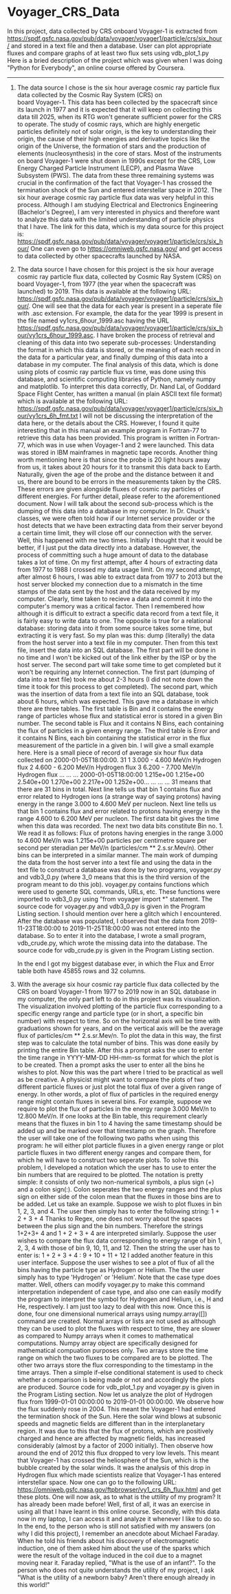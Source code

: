 # Voyager_CRS_Data
In this project, data collected by CRS onboard Voyager-1 is extracted from https://spdf.gsfc.nasa.gov/pub/data/voyager/voyager1/particle/crs/six_hour/ and stored in a text file and then a database. User can plot appropriate fluxes and compare graphs of at least two flux sets using vdb_plot_1.py
Here is a bried description of the project which was given when I was doing "Python for Everybody", an online course offered by Coursera. 

----------------------------------------------------------------------------------------------------------------------------------

1.  The data source I chose is the six hour average cosmic ray particle flux data collected by the Cosmic Ray System (CRS) on   
    board Voyager-1. This data has been collected by the spacecraft since its launch in 1977 and it is expected that it will keep on collecting this data till 2025, when its RTG won't generate sufficient power for the CRS to operate. 
    The study of cosmic rays, which are highly energetic particles definitely not of solar origin, is the key to understanding their    origin, the cause of their high energies and derivative topics like the origin of the Universe, the formation of stars and the    production of elements (nucleosynthesis) in the core of stars. 
    Most of the instruments on board Voyager-1 were shut down in 1990s except for the CRS, Low Energy Charged Particle Instrument    (LECP), and Plasma Wave Subsystem (PWS). The data from these three remaining systems was crucial in the confirmation of the fact    that Voyager-1 has crossed the termination shock of the Sun and entered interstellar space in 2012. The six hour average cosmic ray    particle flux data was very helpful in this process. 
    Although I am studying Electrical and Electronics Engineering (Bachelor's Degree), I am very interested in physics and therefore    want to analyze this data with the limited understanding of particle physics that I have. 
    The link for this data, which is my data source for this project is:    https://spdf.gsfc.nasa.gov/pub/data/voyager/voyager1/particle/crs/six_hour/
    One can even go to  https://omniweb.gsfc.nasa.gov/ and get access to data collected by other spacecrafts launched by NASA. 

2.  The data source I have chosen for this project is the six hour average cosmic ray particle flux data, collected by Cosmic 
    Ray System (CRS) on board Voyager-1, from 1977 (the year when the spacecraft was launched) to 2019. This data is available at the following URL: https://spdf.gsfc.nasa.gov/pub/data/voyager/voyager1/particle/crs/six_hour/. One will see that the data for each year is present in a seperate file with .asc extension. For example, the data for the year 1999 is present in the file named vy1crs_6hour_1999.asc having the URL https://spdf.gsfc.nasa.gov/pub/data/voyager/voyager1/particle/crs/six_hour/vy1crs_6hour_1999.asc. 
    I have broken the process of retrieval and cleaning of this data into two seperate sub-processes: Understanding the format in which this data is stored, or the meaning of each record in the data for a particular year, and finally dumping of this data into a database in my computer. The final analysis of this data, which is done using plots of cosmic ray particle flux vs time, was done using this database, and scientific computing libraries of Python, namely numpy and matplotlib. 
    To interpret this data correctly, Dr. Nand Lal, of Goddard Space Flight Center, has written a manual (in plain ASCII text file format) which is available at the following URL: https://spdf.gsfc.nasa.gov/pub/data/voyager/voyager1/particle/crs/six_hour/vy1crs_6h_fmt.txt
    I will not be discussing the interpretation of the data here, or the details about the CRS. However, I found it quite interesting that in this manual an example program in Fortran-77 to retrieve this data has been provided. This program is written in Fortran-77, which was in use when Voyager-1 and 2 were launched. This data was stored in IBM mainframes in magnetic tape records. Another thing worth mentioning here is that since the probe is 20 light hours away from us, it takes about 20 hours for it to transmit this data back to Earth. Naturally, given the age of the probe and the distance between it and us, there are bound to be errors in the measurements taken by the CRS. These errors are given alongside fluxes of cosmic ray particles of different energies. For further detail, please refer to the aforementioned document. 
    Now I will talk about the second sub-process which is the dumping of this data into a database in my computer. In Dr. Chuck's classes, we were often told how if our Internet service provider or the host detects that we have been extracting data from their server beyond a certain time limit, they will close off our connection with the server. Well, this happened with me two times. Initially I thought that it would be better, if I just put the data directly into a database. However, the process of committing such a huge amount of data to the database takes a lot of time. On my first attempt, after 4 hours of extracting data from 1977 to 1988 I crossed my data usage limit. On my second attempt, after almost 6 hours, I was able to extract data from 1977 to 2013 but the host server blocked my connection due to a mismatch in the time stamps of the data sent by the host and the data received by my computer. Clearly, time taken to recieve a data and commit it into the computer's memory was a critical factor. Then I remembered how although it is difficult to extract a specific data record from a text file, it is fairly easy to write data to one. The opposite is true for a relational database: storing data into it from some source takes some time, but extracting it is very fast. So my plan was this: dump (literally) the data from the host server into a text file in my computer. Then from this text file, insert the data into an SQL database. The first part will be done in no time and I won't be kicked out of the link either by the ISP or by the host server. The second part will take some time to get completed but it won't be requiring any Internet connection. The first part (dumping of data into a text file) took me about 2-3 hours (I did not note down the time it took for this process to get completed). The second part, which was the insertion of data from a text file into an SQL database, took about 6 hours, which was expected. This gave me a database in which there are three tables. The first table is Bin and it contains the energy range of particles whose flux and statistical error is stored in a given Bin number. The second table is Flux and it contains N Bins, each containing the flux of particles in a given energy range. The third table is Error and it contains N Bins, each bin containing the statistical error in the flux measurement of the particle in a given bin. 
    I will give a small example here. Here is a small piece of record of average six hour flux data collected on 2000-01-05T18:00:00.
    31
    1 3.000 - 4.600 MeV/n Hydrogen flux
    2 4.600 - 6.200 MeV/n Hydrogen flux
    3 6.200 - 7.700 MeV/n Hydrogen flux
    ...
    ...
    ...
    2000-01-05T18:00:00 1.215e+00 1.215e+00 2.540e+00 1.270e+00 2.217e+00 1.252e+00... 
    ...
    ...
    ...
    31 means that there are 31 bins in total. Next line tells us that bin 1 contains flux and error related to Hydrogen ions (a strange way of saying protons) having energy in the range 3.000 to 4.600 MeV per nucleon. Next line tells us that bin 1 contains flux and error related to protons having energy in the range 4.600 to 6.200 MeV per nucleon.
    The first data bit gives the time when this data was recorded. The next two data bits constitute Bin no. 1. We read it as follows: Flux of protons having energies in the range 3.000 to 4.600 MeV/n was 1.215e+00 particles per centimetre square per second per steradian per MeV/n (particles/cm ** 2.s.sr.Mev/n). Other bins can be interpreted in a similar manner. 
    The main work of dumping the data from the host server into a text file and using the data in the text file to construct a database was done by two programs, voyager.py and vdb3_0.py (where 3_0 means that this is the third version of the program meant to do this job). voyager.py contains functions which were used to generte SQL commands, URLs, etc. These functions were imported to vdb3_0.py using "from voyager import *" statement. The source code for voyager.py and vdb3_0.py is given in the Program Listing section. 
    I should mention over here a glitch which I encountered. After the database was populated, I observed that the data from 2019-11-23T18:00:00 to 2019-11-25T18:00:00 was not entered into the database. So to enter it into the database, I wrote a small program, vdb_crude.py, which wrote the missing data into the database. The source code for vdb_crude.py is given in the Program Listing section.
    
    In the end I got my biggest database ever, in which the Flux and Error table both have 45855 rows and 32 columns. 
    
3.  With the average six hour cosmic ray particle flux data collected by the CRS on board Voyager-1 from 1977 to 2019 now in an
    SQL database in my computer, the only part left to do in this project was its visualization. The visualization involved plotting of the particle flux corresponding to a specific energy range and particle type (or in short, a specific bin number) with respect to time. So on the horizontal axis will be time with graduations shown for years, and on the vertical axis will be the average flux of particles/cm ** 2.s.sr.Mev/n. To plot the data in this way, the first step was to calculate the total number of bins. This was done easily by printing the entire Bin table. After this a prompt asks the user to enter the time range in YYYY-MM-DD HH-mm-ss format for which the plot is to be created. Then a prompt asks the user to enter all the bins he wishes to plot. Now this was the part where I tried to be practical as well as be creative. A physicist might want to compare the plots of two different particle fluxes or just plot the total flux of over a given  range of energy. In other words, a plot of flux of particles in the required energy range might contain fluxes in several bins. For example, suppose we require to plot the flux of particles in the energy range 3.000 MeV/n to 12.800 MeV/n. If one looks at the Bin table, this requirement clearly means that the fluxes in bin 1 to 4 having the same timestamp should be added up and be marked over that timestamp on the graph. Therefore the user will take one of the following two paths when using this program: he will either plot particle fluxes in a given energy range or plot particle fluxes in two different energy ranges and compare them, for which he will have to construct two seperate plots. To solve this problem, I developed a notation which the user has to use to enter the bin numbers that are required to be plotted. The notation is pretty simple: it consists of only two non-numerical symbols, a plus sign (+) and a colon sign(:). Colon seperates the two energy ranges and the plus sign on either side of the colon mean that the fluxes in those bins are to be added. Let us take an example. Suppose we wish to plot fluxes in bin 1, 2, 3, and 4. The user then simply has to enter the following string:
    1 + 2 + 3 + 4
    Thanks to Regex, one does not worry about the spaces between the plus sign and the bin numbers. Therefore the strings 1+2+3+ 4  and 1 + 2 + 3 + 4 are interpreted similarly. Suppose the user wishes to compare the flux data corresponding to energy range of bin 1, 2, 3, 4 with those of bin 9, 10, 11, and 12. Then the string the user has to enter is:
    1 + 2 + 3 + 4 : 9 + 10 + 11 + 12 
    I added another feature in this user interface. Suppose the user wishes to see a plot of flux of all the bins having the particle type as Hydrogen or Helium. The the user simply has to type 'Hydrogen' or 'Helium'. Note that the case type does matter. Well, others can modify voyager.py to make this command interpretation independent of case type, and also one can easily modify the program to interpret the symbol for Hydrogen and Helium, i.e., H and He, respectively. I am just too lazy to deal with this now. 
  Once this is done, four one dimensional numerical arrays using numpy.array([]) command are created. Normal arrays or lists are not used as although they can be used to plot the fluxes with respect to time, they are slower as compared to Numpy arrays when it comes to mathematical computations. Numpy array object are specifically designed for mathematical compuation purposes only. Two arrays store the time range on which the two fluxes to be compared are to be plotted. The other two arrays store the flux corresponding to the timestamp in the time arrays. Then a simple if-else conditional statement is used to check whether a comparison is being made or not and accordingly the plots are produced. Source code for vdb_plot_1.py and voyager.py is given in the Program Listing section.
 Now let us analyze the plot of Hydrogen flux from 1999-01-01 00:00:00 to 2019-01-01 00:00:00. We observe how the flux suddenly rose in 2004. This meant the Voyager-1 had entered the termination shock of the Sun. Here the solar wind blows at subsonic speeds and magnetic fields are different than in the interplanetary region. It was due to this that the flux of protons, which are positively charged and hence are affected by magnetic fields, has increased considerably (almost by a factor of 2000 initially). Then observe how around the end of 2012 this flux dropped to very low levels. This meant that Voyager-1 has crossed the heliosphere of the Sun, which is the bubble created by the solar winds. It was the analysis of this drop in Hydrogen flux which made scientists realize that Voyager-1 has entered interstellar space. 
 Now one can go to the following URL: https://omniweb.gsfc.nasa.gov/ftpbrowser/vy1_crs_6h_flux.html and get these plots. One will now ask, as to what is the uttility of my program? It has already been made before! Well, first of all, it was an exercise in using all that I have learnt in this online course. Secondly, with this data now in my laptop, I can access it and analyze it whenever I like to do so. In the end, to the person who is still not satisfied with my answers (on why I did this project), I remember an anecdote about Michael Faraday. When he told his friends about his discovery of electromagnetic induction, one of them asked him about the use of the sparks which were the result of the voltage induced in the coil due to a magnet moving near it. Faraday replied, "What is the use of an infant?". To the person who does not quite understands the utility of my project, I ask "What is the utility of a newborn baby? Aren't there enough already in this world!" 
